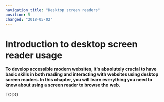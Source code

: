 ```yaml
---
navigation_title: "Desktop screen readers"
position: 5
changed: "2018-05-02"
---
```


# Introduction to desktop screen reader usage

**To develop accessible modern websites, it's absolutely crucial to have basic skills in both reading and interacting with websites using desktop screen readers. In this chapter, you will learn everything you need to know about using a screen reader to browse the web.**

TODO